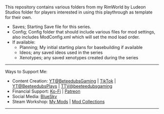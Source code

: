This repository contains various folders from my RimWorld by Ludeon Studios folder for players interested in using this playthrough as template for their own.
- Saves; Starting Save file for this series.
- Config; Config folder that should include various files for mod settings, also includes ModConfig.xml which will set the mod load order.
- If available:
  - Planning; My initial starting plans for basebuilding if available
  - Ideos; any saved ideos used in the series
  - Xenotypes; any saved xenotypes created during the series

--------------------------------------------
Ways to Support Me:
- Content Creation: [YT@BeteedubsGaming](https://www.youtube.com/@beeteedubsgaming) | [TikTok](https://www.tiktok.com/@beeteedubsgaming) | [YT@BeeteedubsPlays](https://www.youtube.com/@beeteedubsplays) | [TTV@beeteedubsgaming](https://www.twitch.tv/beeteedubsgaming)
- Financial Support: [Ko-Fi](https://ko-fi.com/beeteedubsgaming) | [Patreon](https://www.patreon.com/beeteedubsgaming)
- Social Media: [BlueSky](https://bsky.app/profile/beeteedubsgaming.bsky.social)
- Steam Workshop: [My Mods](https://steamcommunity.com/id/beeteedubs/myworkshopfiles/?appid=294100) | [Mod Collections](https://steamcommunity.com/id/beeteedubs/myworkshopfiles/?section=collections&appid=294100)
--------------------------------------------
